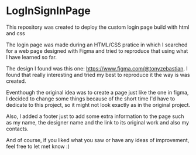 # LogInSignInPage
This repository was created to deploy the custom login page build with html and css

The login page was made during an HTML/CSS pratice in which I searched for a web page designed with Figma and tried to reproduce that using what I have learned so far.

The design I found was this one: https://www.figma.com/@tonyzebastian. I found that really interesting and tried my best to reproduce it the way is was created. 

Eventhough the original idea was to create a page just like the one in figma, I decided to change some things because of the short time I'd have to dedicate 
to this project, so it might not look exactly as in the original project.

Also, I added a footer just to add some extra information to the page such as my name, the designer name and the link to its original work and also my contacts.

And of course, if you liked what you saw or have any ideas of improvement, feel free to let met know :)

